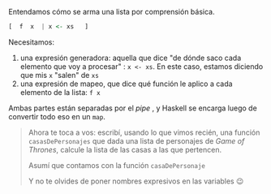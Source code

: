 Entendamos cómo se arma una lista por comprensión básica.

```haskell
[  f  x  | x <- xs   ]
```

Necesitamos: 

 1. una expresión generadora: aquella que dice "de dónde saco cada elemento que voy a procesar" : `x <- xs`. En este caso, estamos diciendo que mis `x` "salen" de `xs`
 2. una expresión de mapeo, que dice qué función le aplico a cada elemento de la lista: `f x`

Ambas partes están separadas por el _pipe_ , y Haskell se encarga luego de convertir todo eso en un `map`.

> Ahora te toca a vos: escribí, usando lo que vimos recién, una función `casasDePersonajes` que dada una lista de personajes de _Game of Thrones_, calcule la lista de las casas a las que pertencen.
> 
> Asumí que contamos con la función `casaDePersonaje`
>
> Y no te olvides de poner nombres expresivos en las variables :wink: